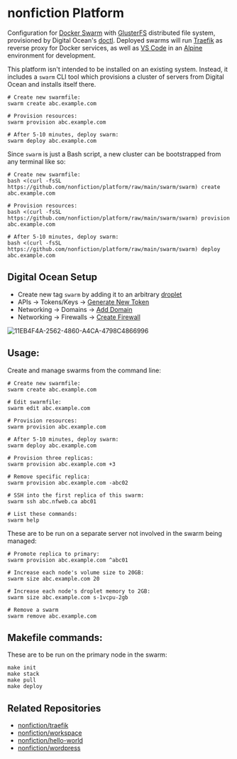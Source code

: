 # nonfiction Platform

Configuration for [Docker Swarm](https://docs.docker.com/engine/swarm/) with
[GlusterFS](https://docs.gluster.org/) distributed file system, provisioned
by Digital Ocean's [doctl](https://github.com/digitalocean/doctl). Deployed swarms 
will run [Traefik](https://doc.traefik.io/traefik/) as reverse proxy for Docker 
services, as well as [VS Code](https://github.com/cdr/code-server) in an 
[Alpine](https://www.alpinelinux.org) environment for development.

This platform isn't intended to be installed on an existing system. Instead, it
includes a `swarm` CLI tool which provisions a cluster of servers from Digital
Ocean and installs itself there. 

```
# Create new swarmfile:
swarm create abc.example.com

# Provision resources:
swarm provision abc.example.com

# After 5-10 minutes, deploy swarm:
swarm deploy abc.example.com
```

Since `swarm` is just a Bash script, a new cluster can be bootstrapped from any
terminal like so:

```
# Create new swarmfile:
bash <(curl -fsSL https://github.com/nonfiction/platform/raw/main/swarm/swarm) create abc.example.com

# Provision resources:
bash <(curl -fsSL https://github.com/nonfiction/platform/raw/main/swarm/swarm) provision abc.example.com

# After 5-10 minutes, deploy swarm:
bash <(curl -fsSL https://github.com/nonfiction/platform/raw/main/swarm/swarm) deploy abc.example.com
```

## Digital Ocean Setup

- Create new tag `swarm` by adding it to an arbitrary [droplet](https://cloud.digitalocean.com/droplets)
- APIs -> Tokens/Keys -> [Generate New Token](https://cloud.digitalocean.com/account/api/tokens)
- Networking -> Domains -> [Add Domain](https://cloud.digitalocean.com/networking/domains/)
- Networking -> Firewalls -> [Create Firewall](https://cloud.digitalocean.com/networking/firewalls)

![11EB4F4A-2562-4860-A4CA-4798C4866996](https://user-images.githubusercontent.com/12491/122124309-552e3680-cdec-11eb-8cd9-abe1613992fa.jpeg)

## Usage:

Create and manage swarms from the command line:

```
# Create new swarmfile:
swarm create abc.example.com

# Edit swarmfile:
swarm edit abc.example.com

# Provision resources:
swarm provision abc.example.com

# After 5-10 minutes, deploy swarm:
swarm deploy abc.example.com

# Provision three replicas:
swarm provision abc.example.com +3

# Remove specific replica:
swarm provision abc.example.com -abc02

# SSH into the first replica of this swarm:
swarm ssh abc.nfweb.ca abc01

# List these commands:
swarm help
```

These are to be run on a separate server not involved in the swarm being managed: 

```
# Promote replica to primary:
swarm provision abc.example.com ^abc01

# Increase each node's volume size to 20GB:
swarm size abc.example.com 20

# Increase each node's droplet memory to 2GB:
swarm size abc.example.com s-1vcpu-2gb

# Remove a swarm
swarm remove abc.example.com
```

## Makefile commands:  

These are to be run on the primary node in the swarm:

```
make init
make stack
make pull
make deploy
```

## Related Repositories

- [nonfiction/traefik](https://github.com/nonfiction/traefik)
- [nonfiction/workspace](https://github.com/nonfiction/workspace)
- [nonfiction/hello-world](https://github.com/nonfiction/hello-world)
- [nonfiction/wordpress](https://github.com/nonfiction/wordpress)

